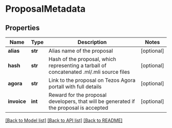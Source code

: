 # ProposalMetadata

## Properties
Name | Type | Description | Notes
------------ | ------------- | ------------- | -------------
**alias** | **str** | Alias name of the proposal | [optional] 
**hash** | **str** | Hash of the proposal, which representing a tarball of concatenated .ml/.mli source files | [optional] 
**agora** | **str** | Link to the proposal on Tezos Agora portall with full details | [optional] 
**invoice** | **int** | Reward for the proposal developers, that will be generated if the proposal is accepted | [optional] 

[[Back to Model list]](../README.md#documentation-for-models) [[Back to API list]](../README.md#documentation-for-api-endpoints) [[Back to README]](../README.md)


